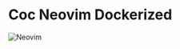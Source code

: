 # Coc Neovim Dockerized

![Neovim](https://img.shields.io/badge/NeoVim-%2357A143.svg?&style=for-the-badge&logo=neovim&logoColor=white)